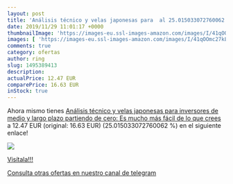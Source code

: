 ```yaml
---
layout: post
title: 'Análisis técnico y velas japonesas para  al 25.015033072760062 % de descuento'
date: 2019/11/29 11:01:17 +0000
thumbnailImage: 'https://images-eu.ssl-images-amazon.com/images/I/41qOOmc27kL._SL200_.jpg'
images: [ 'https://images-eu.ssl-images-amazon.com/images/I/41qOOmc27kL._SL200_.jpg' ]
comments: true
category: ofertas
author: ring
slug: 1495389413
description:
actualPrice: 12.47 EUR
comparePrice: 16.63 EUR
inStock: true
---
```


Ahora mismo tienes [Análisis técnico y velas japonesas para inversores de medio y largo plazo partiendo de cero: Es mucho más fácil de lo que crees](https://www.amazon.com/dp/1495389413/?tag=redken08-20) a 12.47 EUR (original: 16.63 EUR) (25.015033072760062 %) en el siguiente enlace!

[![](https://images-eu.ssl-images-amazon.com/images/I/41qOOmc27kL._SL200_.jpg)](https://www.amazon.com/dp/1495389413/?tag=redken08-20)

[Visítala!!!](https://www.amazon.com/dp/1495389413/?tag=redken08-20)

[Consulta otras ofertas en nuestro canal de telegram](https://t.me/s/ofertas25)
